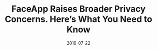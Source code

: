 ---
layout: post
categories: 
- talk
title: "FaceApp Raises Broader Privacy Concerns. Here’s What You Need to Know"
location: "WTTW Chicago Tonight"
date: 2019-07-22
image: /images/talks/chicago-tonight-faceapp-2019-1.jpg
description: "In my sixth appearance on WTTW Chicago Tonight, I talk with host Phil Ponce about the data privacy concerns with FaceApp, Facebook & many other apps on your phone."
link: https://news.wttw.com/2019/07/22/faceapp-raises-broader-privacy-concerns-here-s-what-you-need-know
tags: interview
medium: video
featured: false
published: true
---